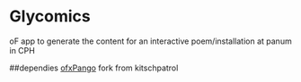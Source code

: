 # Glycomics
oF app to generate the content for an interactive poem/installation at panum in CPH




##dependies
[ofxPango](https://github.com/kitschpatrol/ofxPango) fork from kitschpatrol